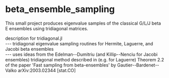 # beta_ensemble_sampling
This small project produces eigenvalue samples of the classical G/L/J beta E ensembles using tridiagonal matrices.  

description for tridiagonal.jl  
    --- tridiagonal eigenvalue sampling routines for Hermite, Laguerre, and Jacobi beta ensembles  
    --- uses ideas from the Edelman--Dumitriu (and Killip--Nenciu for Jacobi ensembles) tridiagonal method described in (e.g. for Laguerre) Theorem 2.2 of the paper 'Fast sampling from beta-ensembles' by Gautier--Bardenet--Valko arXiv:2003.02344 [stat.CO]
